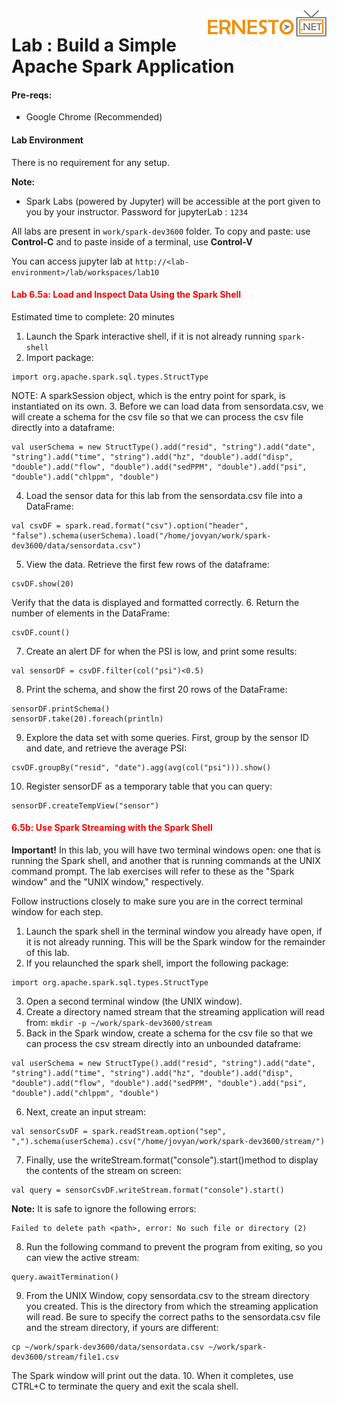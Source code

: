 <img align="right" src="../logo.png">

# Lab : Build a Simple Apache Spark Application

#### Pre-reqs:
- Google Chrome (Recommended)

#### Lab Environment
There is no requirement for any setup.

**Note:** 
- Spark Labs (powered by Jupyter) will be accessible at the port given to you by your instructor. Password for jupyterLab : `1234`

All labs are present in `work/spark-dev3600` folder. To copy and paste: use **Control-C** and to paste inside of a terminal, use **Control-V**

You can access jupyter lab at `http://<lab-environment>/lab/workspaces/lab10`

<h4><span style="color:red;">Lab 6.5a: Load and Inspect Data Using the Spark Shell</span></h4>

Estimated time to complete: 20 minutes

1. Launch the Spark interactive shell, if it is not already running `spark-shell`
2. Import package:

```
import org.apache.spark.sql.types.StructType
```

NOTE: A sparkSession object, which is the entry point for spark, is instantiated on its own.
3. Before we can load data from sensordata.csv, we will create a schema for the csv file so that
we can process the csv file directly into a dataframe:

```
val userSchema = new StructType().add("resid", "string").add("date",
"string").add("time", "string").add("hz", "double").add("disp",
"double").add("flow", "double").add("sedPPM", "double").add("psi",
"double").add("chlppm", "double")
```
4. Load the sensor data for this lab from the sensordata.csv file into a DataFrame:

```
val csvDF = spark.read.format("csv").option("header",
"false").schema(userSchema).load("/home/jovyan/work/spark-dev3600/data/sensordata.csv")
```

5. View the data. Retrieve the first few rows of the dataframe:

```
csvDF.show(20)
```

Verify that the data is displayed and formatted correctly.
6. Return the number of elements in the DataFrame:

```
csvDF.count()
```

7. Create an alert DF for when the PSI is low, and print some results:

```
val sensorDF = csvDF.filter(col("psi")<0.5)
```

8. Print the schema, and show the first 20 rows of the DataFrame:

```
sensorDF.printSchema()
sensorDF.take(20).foreach(println)
```
9. Explore the data set with some queries. First, group by the sensor ID and date, and retrieve the
average PSI:

```
csvDF.groupBy("resid", "date").agg(avg(col("psi"))).show()
```

10. Register sensorDF as a temporary table that you can query:
```
sensorDF.createTempView("sensor")
```

<h4><span style="color:red;">6.5b: Use Spark Streaming with the Spark Shell</span></h4>

**Important!** In this lab, you will have two terminal windows open: one that is running
the Spark shell, and another that is running commands at the UNIX command prompt. The lab
exercises will refer to these as the "Spark window" and the "UNIX window," respectively.

Follow instructions closely to make sure you are in the correct terminal window for each step.

1. Launch the spark shell in the terminal window you already have open, if it is not already running.
This will be the Spark window for the remainder of this lab.
2. If you relaunched the spark shell, import the following package:

```
import org.apache.spark.sql.types.StructType
```

3. Open a second terminal window (the UNIX window).
4. Create a directory named stream that the streaming application will read from:
`mkdir -p ~/work/spark-dev3600/stream`
5. Back in the Spark window, create a schema for the csv file so that we can process the csv stream
directly into an unbounded dataframe:

```
val userSchema = new StructType().add("resid", "string").add("date",
"string").add("time", "string").add("hz", "double").add("disp",
"double").add("flow", "double").add("sedPPM", "double").add("psi",
"double").add("chlppm", "double")
```

6. Next, create an input stream:
```
val sensorCsvDF = spark.readStream.option("sep", ",").schema(userSchema).csv("/home/jovyan/work/spark-dev3600/stream/")
```

7. Finally, use the writeStream.format("console").start()method to display the
contents of the stream on screen:

```
val query = sensorCsvDF.writeStream.format("console").start()
```

**Note:** It is safe to ignore the following errors:

```
Failed to delete path <path>, error: No such file or directory (2)
```

8. Run the following command to prevent the program from exiting, so you can view the active
stream:

```
query.awaitTermination()
```
9. From the UNIX Window, copy sensordata.csv to the stream directory you created. This is
the directory from which the streaming application will read. Be sure to specify the correct paths
to the sensordata.csv file and the stream directory, if yours are different:

```
cp ~/work/spark-dev3600/data/sensordata.csv ~/work/spark-dev3600/stream/file1.csv
```

The Spark window will print out the data.
10. When it completes, use CTRL+C to terminate the query and exit the scala shell.

